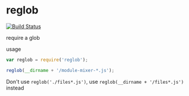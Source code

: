 reglob
===

[![Build Status](https://travis-ci.org/kolodny/reglob.svg?branch=master)](https://travis-ci.org/kolodny/reglob)

require a glob

usage

```js
var reglob = require('reglob');

reglob(__dirname + '/module-mixer-*.js');
```

Don't use `reglob('./files*.js')`, use `reglob(__dirname + '/files*.js')` instead
